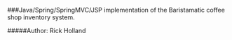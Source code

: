 ###Java/Spring/SpringMVC/JSP implementation of the Baristamatic coffee shop inventory system.

#####Author: Rick Holland